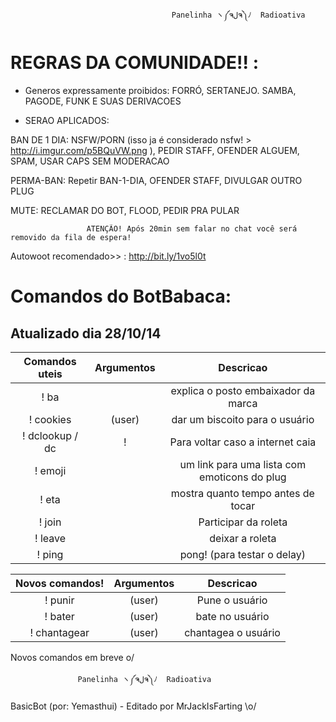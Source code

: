                                         Panelinha ヽ༼ຈلຈ༽ﾉ  Radioativa

REGRAS DA COMUNIDADE!! :
=========
 - Generos expressamente proibidos: FORRÓ, SERTANEJO. SAMBA, PAGODE, FUNK E SUAS DERIVACOES
 
 - SERAO APLICADOS:

  BAN DE 1 DIA: NSFW/PORN (isso ja é considerado nsfw! > http://i.imgur.com/p5BQuVW.png ), PEDIR STAFF, OFENDER ALGUEM, SPAM, USAR CAPS SEM MODERACAO 

  PERMA-BAN: Repetir BAN-1-DIA, OFENDER STAFF, DIVULGAR OUTRO PLUG
  
  MUTE: RECLAMAR DO BOT, FLOOD, PEDIR PRA PULAR

                     ATENÇÃO! Após 20min sem falar no chat você será removido da fila de espera!

Autowoot recomendado>> : http://bit.ly/1vo5l0t

Comandos do BotBabaca:
=========
Atualizado dia 28/10/14
----

|Comandos uteis | Argumentos |  Descricao |
|:------:|:---------:|:--------------------------------------:|
|! ba | | explica o posto embaixador da marca |
|! cookies | (user) | dar um biscoito para o usuário |
|! dclookup / dc |! | Para voltar caso a internet caia|
|! emoji | | um link para uma lista com emoticons do plug|
|! eta | | mostra quanto tempo antes de tocar |
|! join | | Participar da roleta|
|! leave | | deixar a roleta |
|! ping | | pong! (para testar o delay) |

|Novos comandos! | Argumentos |  Descricao |
|:------:|:---------:|:--------------------------------------:|
|! punir | (user)| Pune o usuário |
|! bater |(user) |bate no usuário |
|! chantagear |(user)| chantagea o usuário |

Novos comandos em breve o/

                   Panelinha ヽ༼ຈلຈ༽ﾉ  Radioativa

BasicBot (por: Yemasthui) - Editado por MrJackIsFarting \o/

